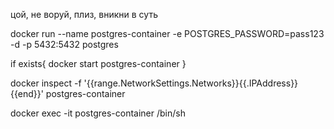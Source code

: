 цой, не воруй, плиз, вникни в суть

docker run --name postgres-container -e POSTGRES_PASSWORD=pass123 -d -p 5432:5432 postgres

if exists{
    docker start postgres-container
}

docker inspect -f '{{range.NetworkSettings.Networks}}{{.IPAddress}}{{end}}' postgres-container


docker exec -it postgres-container /bin/sh
